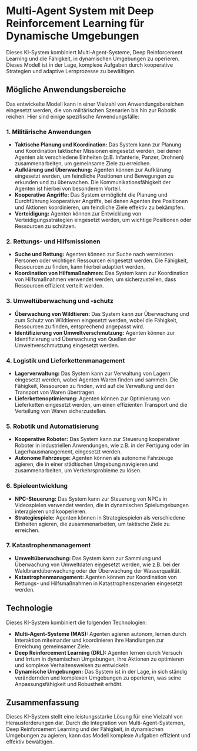 
# Multi-Agent System mit Deep Reinforcement Learning für Dynamische Umgebungen

Dieses KI-System kombiniert Multi-Agent-Systeme, Deep Reinforcement Learning und die Fähigkeit, in dynamischen Umgebungen zu operieren. Dieses Modell ist in der Lage, komplexe Aufgaben durch kooperative Strategien und adaptive Lernprozesse zu bewältigen.

## Mögliche Anwendungsbereiche

Das entwickelte Modell kann in einer Vielzahl von Anwendungsbereichen eingesetzt werden, die von militärischen Szenarien bis hin zur Robotik reichen. Hier sind einige spezifische Anwendungsfälle:

### 1. Militärische Anwendungen

- **Taktische Planung und Koordination:** Das System kann zur Planung und Koordination taktischer Missionen eingesetzt werden, bei denen Agenten als verschiedene Einheiten (z.B. Infanterie, Panzer, Drohnen) zusammenarbeiten, um gemeinsame Ziele zu erreichen.
- **Aufklärung und Überwachung:** Agenten können zur Aufklärung eingesetzt werden, um feindliche Positionen und Bewegungen zu erkunden und zu überwachen. Die Kommunikationsfähigkeit der Agenten ist hierbei von besonderem Vorteil.
- **Kooperative Angriffe:** Das System ermöglicht die Planung und Durchführung kooperativer Angriffe, bei denen Agenten ihre Positionen und Aktionen koordinieren, um feindliche Ziele effektiv zu bekämpfen.
- **Verteidigung:** Agenten können zur Entwicklung von Verteidigungsstrategien eingesetzt werden, um wichtige Positionen oder Ressourcen zu schützen.

### 2. Rettungs- und Hilfsmissionen

- **Suche und Rettung:** Agenten können zur Suche nach vermissten Personen oder wichtigen Ressourcen eingesetzt werden. Die Fähigkeit, Ressourcen zu finden, kann hierbei adaptiert werden.
- **Koordination von Hilfsmaßnahmen:** Das System kann zur Koordination von Hilfsmaßnahmen verwendet werden, um sicherzustellen, dass Ressourcen effizient verteilt werden.

### 3. Umweltüberwachung und -schutz

- **Überwachung von Wildtieren:** Das System kann zur Überwachung und zum Schutz von Wildtieren eingesetzt werden, wobei die Fähigkeit, Ressourcen zu finden, entsprechend angepasst wird.
- **Identifizierung von Umweltverschmutzung:** Agenten können zur Identifizierung und Überwachung von Quellen der Umweltverschmutzung eingesetzt werden.

### 4. Logistik und Lieferkettenmanagement

- **Lagerverwaltung:** Das System kann zur Verwaltung von Lagern eingesetzt werden, wobei Agenten Waren finden und sammeln. Die Fähigkeit, Ressourcen zu finden, wird auf die Verwaltung und den Transport von Waren übertragen.
- **Lieferkettenoptimierung:** Agenten können zur Optimierung von Lieferketten eingesetzt werden, um einen effizienten Transport und die Verteilung von Waren sicherzustellen.

### 5. Robotik und Automatisierung

- **Kooperative Roboter:** Das System kann zur Steuerung kooperativer Roboter in industriellen Anwendungen, wie z.B. in der Fertigung oder im Lagerhausmanagement, eingesetzt werden.
- **Autonome Fahrzeuge:** Agenten können als autonome Fahrzeuge agieren, die in einer städtischen Umgebung navigieren und zusammenarbeiten, um Verkehrsprobleme zu lösen.

### 6. Spieleentwicklung

- **NPC-Steuerung:** Das System kann zur Steuerung von NPCs in Videospielen verwendet werden, die in dynamischen Spielumgebungen interagieren und kooperieren.
- **Strategiespiele:** Agenten können in Strategiespielen als verschiedene Einheiten agieren, die zusammenarbeiten, um taktische Ziele zu erreichen.

### 7. Katastrophenmanagement

- **Umweltüberwachung:** Das System kann zur Sammlung und Überwachung von Umweltdaten eingesetzt werden, wie z.B. bei der Waldbrandüberwachung oder der Überwachung der Wasserqualität.
- **Katastrophenmanagement:** Agenten können zur Koordination von Rettungs- und Hilfsmaßnahmen in Katastrophenszenarien eingesetzt werden.

## Technologie

Dieses KI-System kombiniert die folgenden Technologien:

- **Multi-Agent-Systeme (MAS):** Agenten agieren autonom, lernen durch Interaktion miteinander und koordinieren ihre Handlungen zur Erreichung gemeinsamer Ziele.
- **Deep Reinforcement Learning (DRL):** Agenten lernen durch Versuch und Irrtum in dynamischen Umgebungen, ihre Aktionen zu optimieren und komplexe Verhaltensweisen zu entwickeln.
- **Dynamische Umgebungen:** Das System ist in der Lage, in sich ständig verändernden und komplexen Umgebungen zu operieren, was seine Anpassungsfähigkeit und Robustheit erhöht.

## Zusammenfassung

Dieses KI-System stellt eine leistungsstarke Lösung für eine Vielzahl von Herausforderungen dar. Durch die Integration von Multi-Agent-Systemen, Deep Reinforcement Learning und der Fähigkeit, in dynamischen Umgebungen zu agieren, kann das Modell komplexe Aufgaben effizient und effektiv bewältigen.

